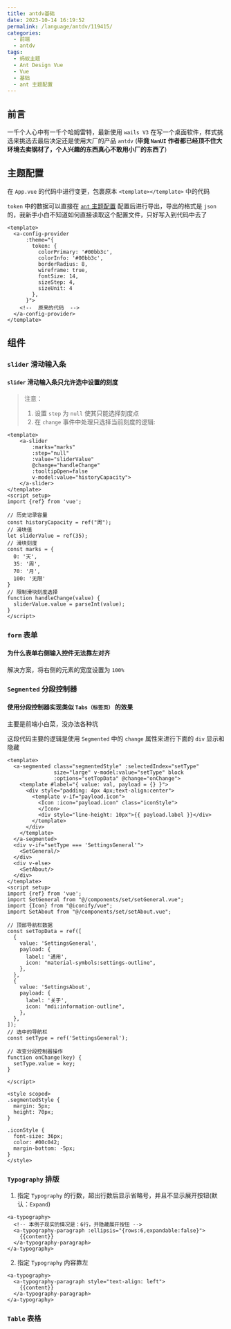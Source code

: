 ```yaml
---
title: antdv基础
date: 2023-10-14 16:19:52
permalink: /language/antdv/119415/
categories:
  - 前端
  - antdv
tags:
  - 蚂蚁主题
  - Ant Design Vue
  - Vue
  - 基础
  - ant 主题配置
---
```


## 前言

一千个人心中有一千个哈姆雷特，最新使用 `wails V3` 在写一个桌面软件，样式挑选来挑选去最后决定还是使用大厂的产品 `antdv` (**毕竟 `NanUI` 作者都已经顶不住大环境去卖钢材了，个人兴趣的东西真心不敢用小厂的东西了**)

<!-- more -->

<InArticleAdsense
    data-ad-client="ca-pub-1725717718088510"
    data-ad-slot="7426219401">
</InArticleAdsense>

## 主题配置

在 `App.vue` 的代码中进行变更，包裹原本 `<template></template>` 中的代码

`token` 中的数据可以直接在 [`ant` 主题配置](https://antdv.com/theme-editor-cn) 配置后进行导出，导出的格式是 `json` 的，我新手小白不知道如何直接读取这个配置文件，只好写入到代码中去了

``` vue
<template>
  <a-config-provider
      :theme="{
        token: {
          colorPrimary: '#00bb3c',
          colorInfo: '#00bb3c',
          borderRadius: 8,
          wireframe: true,
          fontSize: 14,
          sizeStep: 4,
          sizeUnit: 4
        },
      }">
    <!--  原来的代码  -->
  </a-config-provider>
</template>
```

## 组件

### `slider` 滑动输入条

#### `slider` 滑动输入条只允许选中设置的刻度

> 注意：
> 1. 设置 `step` 为 `null` 使其只能选择刻度点
> 2. 在 `change` 事件中处理只选择当前刻度的逻辑:

``` vue
<template>
    <a-slider
        :marks="marks"
        :step="null"
        :value="sliderValue"
        @change="handleChange"
        :tooltipOpen=false
        v-model:value="historyCapacity">
    </a-slider>
</template>
<script setup>
import {ref} from 'vue';

// 历史记录容量
const historyCapacity = ref("周");
// 滑块值
let sliderValue = ref(35);
// 滑块刻度
const marks = {
  0: '天',
  35: '周',
  70: '月',
  100: '无限'
}
// 限制滑块刻度选择
function handleChange(value) {
  sliderValue.value = parseInt(value);
}
</script>
```

### `form` 表单

#### 为什么表单右侧输入控件无法靠左对齐

解决方案，将右侧的元素的宽度设置为 `100%`

### `Segmented` 分段控制器

#### 使用分段控制器实现类似 `Tabs（标签页）` 的效果

主要是前端小白菜，没办法各种坑

这段代码主要的逻辑是使用 `Segmented` 中的 `change` 属性来进行下面的 `div` 显示和隐藏

``` vue
<template>
  <a-segmented class="segmentedStyle" :selectedIndex="setType"
               size="large" v-model:value="setType" block
               :options="setTopData" @change="onChange">
    <template #label="{ value: val, payload = {} }">
      <div style="padding: 4px 4px;text-align:center">
        <template v-if="payload.icon">
          <Icon :icon="payload.icon" class="iconStyle">
          </Icon>
          <div style="line-height: 10px">{{ payload.label }}</div>
        </template>
      </div>
    </template>
  </a-segmented>
  <div v-if="setType === 'SettingsGeneral'">
    <SetGeneral/>
  </div>
  <div v-else>
    <SetAbout/>
  </div>
</template>
<script setup>
import {ref} from 'vue';
import SetGeneral from "@/components/set/setGeneral.vue";
import {Icon} from "@iconify/vue";
import SetAbout from "@/components/set/setAbout.vue";

// 顶部导航栏数据
const setTopData = ref([
  {
    value: 'SettingsGeneral',
    payload: {
      label: '通用',
      icon: "material-symbols:settings-outline",
    },
  },
  {
    value: 'SettingsAbout',
    payload: {
      label: '关于',
      icon: "mdi:information-outline",
    },
  },
]);
// 选中的导航栏
const setType = ref('SettingsGeneral');

// 改变分段控制器操作
function onChange(key) {
  setType.value = key;
}

</script>

<style scoped>
.segmentedStyle {
  margin: 5px;
  height: 70px;
}

.iconStyle {
  font-size: 36px;
  color: #00c042;
  margin-bottom: -5px;
}
</style>
```

### `Typography` 排版

1. 指定 `Typography` 的行数，超出行数后显示省略号，并且不显示展开按钮(默认：`Expand`)
  
  ``` vue
  <a-typography>
    <!-- 本例子现实的情况是：6行，并隐藏展开按钮 -->
    <a-typography-paragraph :ellipsis="{rows:6,expandable:false}">
      {{content}}
    </a-typography-paragraph>
  </a-typography>
  ```

2. 指定 `Typography` 内容靠左

  ``` vue
  <a-typography>
    <a-typography-paragraph style="text-align: left">
      {{content}}
    </a-typography-paragraph>
  </a-typography>
  ```

### `Table` 表格


